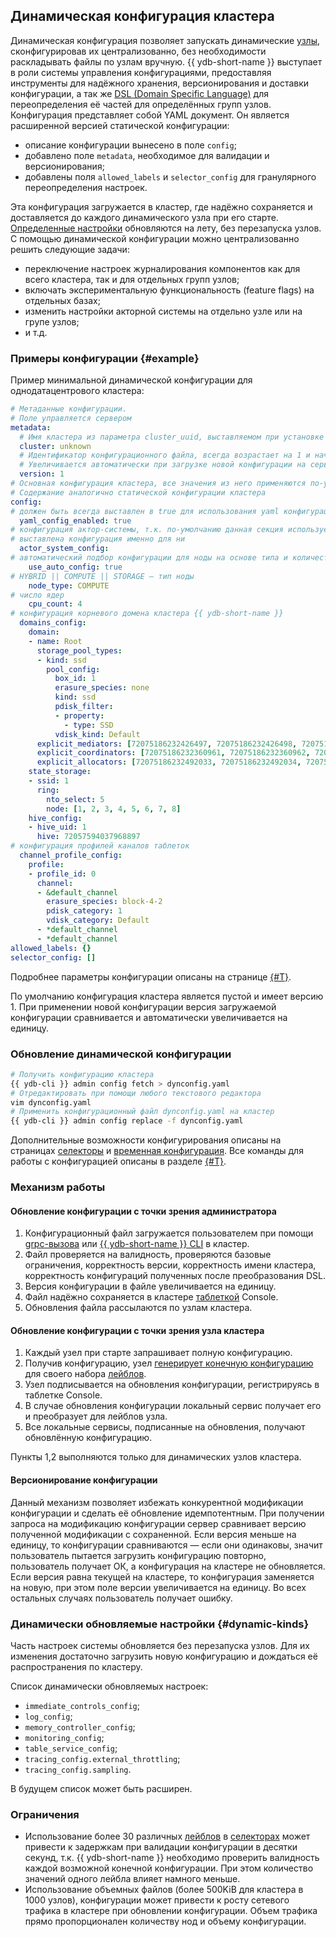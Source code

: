 ## Динамическая конфигурация кластера

Динамическая конфигурация позволяет запускать динамические [узлы](../../concepts/glossary.md#node), сконфигурировав их централизованно, без необходимости раскладывать файлы по узлам вручную. {{ ydb-short-name }} выступает в роли системы управления конфигурациями, предоставляя инструменты для надёжного хранения, версионирования и доставки конфигурации, а так же [DSL (Domain Specific Language)](./dynamic-config-selectors.md) для переопределения её частей для определённых групп узлов. Конфигурация представляет собой YAML документ. Он является расширенной версией статической конфигурации:

* описание конфигурации вынесено в поле `config`;
* добавлено поле `metadata`, необходимое для валидации и версионирования;
* добавлены поля `allowed_labels` и `selector_config` для гранулярного переопределения настроек.

Эта конфигурация загружается в кластер, где надёжно сохраняется и доставляется до каждого динамического узла при его старте. [Определенные настройки](#dynamic-kinds) обновляются на лету, без перезапуска узлов. С помощью динамической конфигурации можно централизованно решить следующие задачи:

* переключение настроек журналирования компонентов как для всего кластера, так и для отдельных групп узлов;
* включать экспериментальную функциональность (feature flags) на отдельных базах;
* изменить настройки акторной системы на отдельно узле или на групе узлов;
* и т.д.

### Примеры конфигурации {#example}

Пример минимальной динамической конфигурации для однодатацентрового кластера:

```yaml
# Метаданные конфигурации.
# Поле управляется сервером
metadata:
  # Имя кластера из параметра cluster_uuid, выставляемом при установке кластера, или "", если параметр не выставлен
  cluster: unknown
  # Идентификатор конфигурационного файла, всегда возрастает на 1 и начинается с 1.
  # Увеличивается автоматически при загрузке новой конфигурации на сервер.
  version: 1
# Основная конфигурация кластера, все значения из него применяются по-умолчанию, пока не переопределены селекторами.
# Содержание аналогично статической конфигурации кластера
config:
# должен быть всегда выставлен в true для использования yaml конфигурации
  yaml_config_enabled: true
# конфигурация актор-системы, т.к. по-умолчанию данная секция используется только дин-нодами
# выставлена конфигурация именно для ни
  actor_system_config:
# автоматический подбор конфигурации для ноды на основе типа и количества доступных ядер
    use_auto_config: true
# HYBRID || COMPUTE || STORAGE — тип ноды
    node_type: COMPUTE
# число ядер
    cpu_count: 4
# конфигурация корневого домена кластера {{ ydb-short-name }}
  domains_config:
    domain:
    - name: Root
      storage_pool_types:
      - kind: ssd
        pool_config:
          box_id: 1
          erasure_species: none
          kind: ssd
          pdisk_filter:
          - property:
            - type: SSD
          vdisk_kind: Default
      explicit_mediators: [72075186232426497, 72075186232426498, 72075186232426499]
      explicit_coordinators: [72075186232360961, 72075186232360962, 72075186232360963]
      explicit_allocators: [72075186232492033, 72075186232492034, 72075186232492035]
    state_storage:
    - ssid: 1
      ring:
        nto_select: 5
        node: [1, 2, 3, 4, 5, 6, 7, 8]
    hive_config:
    - hive_uid: 1
      hive: 72057594037968897
# конфигурация профилей каналов таблеток
  channel_profile_config:
    profile:
    - profile_id: 0
      channel:
      - &default_channel
        erasure_species: block-4-2
        pdisk_category: 1
        vdisk_category: Default
      - *default_channel
      - *default_channel
allowed_labels: {}
selector_config: []
```

Подробнее параметры конфигурации описаны на странице [{#T}](../../reference/configuration/index.md).

По умолчанию конфигурация кластера является пустой и имеет версию 1. При применении новой конфигурации версия загружаемой конфигурации сравнивается и автоматически увеличивается на единицу.

### Обновление динамической конфигурации

```bash
# Получить конфигурацию кластера
{{ ydb-cli }} admin config fetch > dynconfig.yaml
# Отредактировать при помощи любого текстового редактора
vim dynconfig.yaml
# Применить конфигурационный файл dynconfig.yaml на кластер
{{ ydb-cli }} admin config replace -f dynconfig.yaml
```

Дополнительные возможности конфигурирования описаны на страницах [селекторы](./dynamic-config-selectors.md) и [временная конфигурация](./dynamic-config-volatile-config.md).
Все команды для работы с конфигурацией описаны в разделе [{#T}](../../reference/ydb-cli/configs.md).

### Механизм работы

#### Обновление конфигурации c точки зрения администратора

1. Конфигурационный файл загружается пользователем при помощи [grpc-вызова](https://github.com/ydb-platform/ydb/blob/5251c9ace0a7617c25d50f1aa4d0f13e3d56f985/ydb/public/api/grpc/draft/ydb_dynamic_config_v1.proto#L22) или [{{ ydb-short-name }} CLI](../../reference/ydb-cli/index.md) в кластер.
2. Файл проверяется на валидность, проверяются базовые ограничения, корректность версии, корректность имени кластера, корректность конфигураций полученных после преобразования DSL.
3. Версия конфигурации в файле увеличивается на единицу.
4. Файл надёжно сохраняется в кластере [таблеткой](../../concepts/glossary.md#tablet) Console.
5. Обновления файла рассылаются по узлам кластера.

#### Обновление конфигурации с точки зрения узла кластера

1. Каждый узел при старте запрашивает полную конфигурацию.
2. Получив конфигурацию, узел [генерирует конечную конфигурацию](./dynamic-config-selectors.md#selectors-resolve) для своего набора [лейблов](./dynamic-config-selectors.md#selectors-intro).
3. Узел подписывается на обновления конфигурации, регистрируясь в таблетке Console.
4. В случае обновления конфигурации локальный сервис получает его и преобразует для лейблов узла.
5. Все локальные сервисы, подписанные на обновления, получают обновлённую конфигурацию.

Пункты 1,2 выполняются только для динамических узлов кластера.

#### Версионирование конфигурации

Данный механизм позволяет избежать конкурентной модификации конфигурации и сделать её обновление идемпотентным. При получении запроса на модификацию конфигурации сервер сравнивает версию полученной модификации с сохраненной. Если версия меньше на единицу, то конфигурации сравниваются — если они одинаковы, значит пользователь пытается загрузить конфигурацию повторно, пользователь получает ОК, а конфигурация на кластере не обновляется. Если версия равна текущей на кластере, то конфигурация заменяется на новую, при этом поле версии увеличивается на единицу. Во всех остальных случаях пользователь получает ошибку.

### Динамически обновляемые настройки {#dynamic-kinds}

Часть настроек системы обновляется без перезапуска узлов. Для их изменения достаточно загрузить новую конфигурацию и дождаться её распространения по кластеру.

Список динамически обновляемых настроек:

* `immediate_controls_config`;
* `log_config`;
* `memory_controller_config`;
* `monitoring_config`;
* `table_service_config`;
* `tracing_config.external_throttling`;
* `tracing_config.sampling`.

В будущем список может быть расширен.

### Ограничения

* Использование более 30 различных [лейблов](./dynamic-config-selectors.md) в [селекторах](./dynamic-config-selectors.md) может привести к задержкам при валидации конфигурации в десятки секунд, т.к. {{ ydb-short-name }} необходимо проверить валидность каждой возможной конечной конфигурации. При этом количество значений одного лейбла влияет намного меньше.
* Использование объемных файлов (более 500KiB для кластера в 1000 узлов), конфигурации может привести к росту сетевого трафика в кластере при обновлении конфигурации. Объем трафика прямо пропорционален количеству нод и объему конфигурации.
